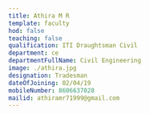 ```yaml
---
title: Athira M R
template: faculty
hod: false
teaching: false
qualification: ITI Draughtsman Civil
department: ce
departmentFullName: Civil Engineering
image: ./athira.jpg
designation: Tradesman 
dateOfJoining: 02/04/19
mobileNumber: 8606637028
mailid: athiramr71999@gmail.com
---
```


